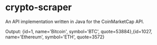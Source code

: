 # crypto-scraper
An API implementation written in Java for the CoinMarketCap API.

Output:
{id=1, name='Bitcoin', symbol='BTC', quote=53884},{id=1027, name='Ethereum', symbol='ETH', quote=3572}
